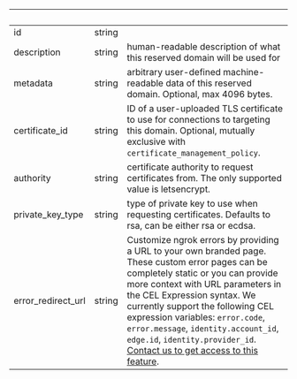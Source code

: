 <!-- Code generated for API Clients. DO NOT EDIT. -->

| &nbsp;             | &nbsp; | &nbsp;                                                                                                                                                                                                                                                                                                                                                                                                                                                                  |
| ------------------ | ------ | ----------------------------------------------------------------------------------------------------------------------------------------------------------------------------------------------------------------------------------------------------------------------------------------------------------------------------------------------------------------------------------------------------------------------------------------------------------------------- |
| id                 | string |                                                                                                                                                                                                                                                                                                                                                                                                                                                                         |
| description        | string | human-readable description of what this reserved domain will be used for                                                                                                                                                                                                                                                                                                                                                                                                |
| metadata           | string | arbitrary user-defined machine-readable data of this reserved domain. Optional, max 4096 bytes.                                                                                                                                                                                                                                                                                                                                                                         |
| certificate_id     | string | ID of a user-uploaded TLS certificate to use for connections to targeting this domain. Optional, mutually exclusive with `certificate_management_policy`.                                                                                                                                                                                                                                                                                                               |
| authority          | string | certificate authority to request certificates from. The only supported value is letsencrypt.                                                                                                                                                                                                                                                                                                                                                                            |
| private_key_type   | string | type of private key to use when requesting certificates. Defaults to rsa, can be either rsa or ecdsa.                                                                                                                                                                                                                                                                                                                                                                   |
| error_redirect_url | string | Customize ngrok errors by providing a URL to your own branded page. These custom error pages can be completely static or you can provide more context with URL parameters in the CEL Expression syntax. We currently support the following CEL expression variables: `error.code`, `error.message`, `identity.account_id`, `edge.id`, `identity.provider_id`. [Contact us to get access to this feature](https://ngrok.com/enterprise/contact?ref=pricing-prod-custom). |
